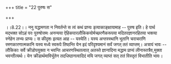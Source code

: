+++
title = "22 पुरुषः स"

+++
  
  
।।8.22।। ननु यद्धामगता न निवर्तन्ते स त्वं कथं प्राप्यः
इत्याकाङ्क्षायामाह -- पुरुष इति। हे पार्थ मद्भक्त सोऽहं परः पुरुषोत्तमः
अनन्यया ऐहिकपारलौकिकयोर्मच्छरणैकरूपया मदितरज्ञानरहितया भक्त्या स्नेहेन
लभ्यः प्राप्यः। स कीदृशः इत्यत आह -- यस्येति। यस्य अन्तस्स्थानि भूतानि
चराचराणि रमणकारणात्मकानि यस्य मध्ये स्वरूपे तिष्ठन्ति येन इदं
परिदृश्यमानं सर्वं जगत् ततं व्याप्तम्। अत्रायं भावः -- लौकिकाः सर्वे
क्रीडोपयुक्ता न भवन्ति आचरणस्थितत्वात् अतस्ते ज्ञानादिना मद्धाम प्राप्यं
लीनास्तत्रैव,मुक्ता भवन्तीत्यर्थः। येन क्रीडार्थमाविर्भूतेन
तदधिष्ठानत्वादिदं मयि जगत् व्याप्तं सत् ततं विस्तृतं विभातीति भावः।  
  
